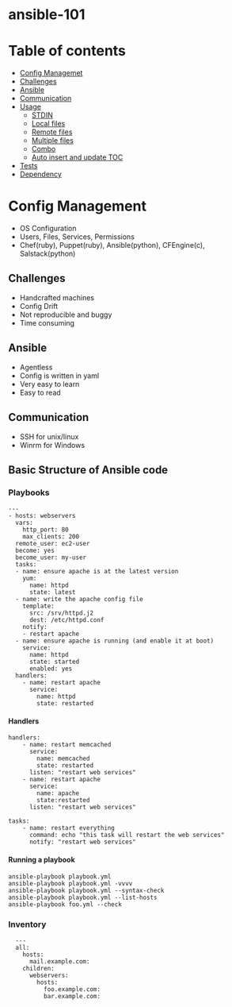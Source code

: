 # ansible-101
Table of contents
=================

<!--ts-->
   * [Config Managemet](##Config-Management)
   * [Challenges](##Challenges)
   * [Ansible](##Ansible)
   * [Communication](##Communication)
   * [Usage](#usage)
      * [STDIN](#stdin)
      * [Local files](#local-files)
      * [Remote files](#remote-files)
      * [Multiple files](#multiple-files)
      * [Combo](#combo)
      * [Auto insert and update TOC](#auto-insert-and-update-toc)
   * [Tests](#tests)
   * [Dependency](#dependency)
<!--te-->

Config Management
=================
  - OS Configuration
  - Users, Files, Services, Permissions
  - Chef(ruby), Puppet(ruby), Ansible(python), CFEngine(c), Salstack(python)

## Challenges
  - Handcrafted machines
  - Config Drift
  - Not reproducible and buggy
  - Time consuming

## Ansible
  - Agentless
  - Config is written in yaml
  - Very easy to learn
  - Easy to read

## Communication
  - SSH for unix/linux
  - Winrm for Windows
 
## Basic Structure of Ansible code

### Playbooks
```
---
- hosts: webservers
  vars:
    http_port: 80
    max_clients: 200
  remote_user: ec2-user
  become: yes
  become_user: my-user
  tasks:
  - name: ensure apache is at the latest version
    yum:
      name: httpd
      state: latest
  - name: write the apache config file
    template:
      src: /srv/httpd.j2
      dest: /etc/httpd.conf
    notify:
    - restart apache
  - name: ensure apache is running (and enable it at boot)
    service:
      name: httpd
      state: started
      enabled: yes
  handlers:
    - name: restart apache
      service:
        name: httpd
        state: restarted
```

#### Handlers
```
handlers:
    - name: restart memcached
      service:
        name: memcached
        state: restarted
      listen: "restart web services"
    - name: restart apache
      service:
        name: apache
        state:restarted
      listen: "restart web services"

tasks:
    - name: restart everything
      command: echo "this task will restart the web services"
      notify: "restart web services"
```

#### Running a playbook
```
ansible-playbook playbook.yml
ansible-playbook playbook.yml -vvvv
ansible-playbook playbook.yml --syntax-check
ansible-playbook playbook.yml --list-hosts
ansible-playbook foo.yml --check
```
### Inventory
```
  ---
  all:
    hosts:
      mail.example.com:
    children:
      webservers:
        hosts:
          foo.example.com:
          bar.example.com: 
```
